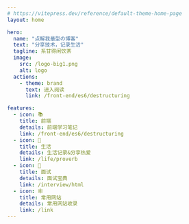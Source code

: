 ```yaml
---
# https://vitepress.dev/reference/default-theme-home-page
layout: home

hero:
  name: "点解我最型の博客"
  text: "分享技术，记录生活"
  tagline: 系甘得闲饮茶
  image:
    src: /logo-big1.png
    alt: logo
  actions:
    - theme: brand
      text: 进入阅读
      link: /front-end/es6/destructuring

features:
  - icon: 📚
    title: 前端
    details: 前端学习笔记
    link: /front-end/es6/destructuring
  - icon: 🌱
    title: 生活
    details: 生活记录&分享热爱
    link: /life/proverb
  - icon: 👔
    title: 面试
    details: 面试宝典
    link: /interview/html
  - icon: 🕸
    title: 常用网站
    details: 常用网站收录
    link: /link
---
```

